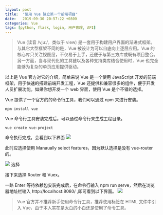 ```yaml
---
layout: post
title:  "使用 Vue 建立第一个前端项目"
date:   2019-09-30 20:57:22 +0800
categories: Vue
tags: [python, flask, login, 用户管理, API]
---
```

> Vue (读音 /vjuː/，类似于 view) 是一套用于构建用户界面的渐进式框架。与其它大型框架不同的是，Vue 被设计为可以自底向上逐层应用。Vue 的核心库只关注视图层，不仅易于上手，还便于与第三方库或既有项目整合。另一方面，当与现代化的工具链以及各种支持类库结合使用时，Vue 也完全能够为复杂的单页应用提供驱动。

以上是 Vue 官方对它的介绍，简单来说 Vue 是一个使用 JavaScript 开发的前端框架，用于快速的搭建前端开发工程，Vue 还提供和兼容很多的组件，便于开发人员扩展功能。如果你想开发一个 web 界面，使用 Vue 是个不错的选择。

Vue 提供了一个官方的的命令行工具，我们可以通过 npm 来进行安装。
```shell
npm install vue
```
Vue 命令行工具安装完成后，可以通过命令行来生成工程目录。
```
vue create vue-project
```
命令执行完成，会看到以下界面
![](https://lg-8wz4hass-1252833766.cos.ap-shanghai.myqcloud.com/pic/屏幕快照2019-09-299.15.54.png)

此时应选择使用 Manaually select features，因为默认选择是没有
vue-router 的。

![](https://lg-8wz4hass-1252833766.cos.ap-shanghai.myqcloud.com/pic/屏幕快照2019-09-299.18.41.png)
选择

接下来选择 Router 和 Vuex。

一路 Enter 等待依赖包安装完成后，在命令行输入 npm run serve，然后在浏览器地址栏输入 http://localhost:8080/ ,即可看到以下界面。
![](https://lg-8wz4hass-1252833766.cos.ap-shanghai.myqcloud.com/pic/屏幕快照2019-09-308.40.21.png)

> Vue 官方并不推荐新手使用命令行工具，推荐使用<script></script>标签在 HTML 文件中引入 Vue，由于本人实在是太白的小白还是使用了命令工具。
